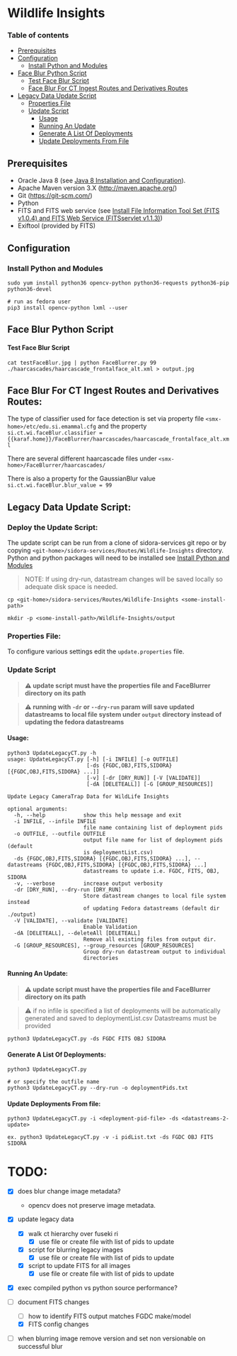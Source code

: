 # Wildlife Insights

### Table of contents
* [Prerequisites](#prerequisites)
* [Configuration](#configuration)
    * [Install Python and Modules](#install-python-and-modules)
* [Face Blur Python Script](#face-blur-python-script)
    * [Test Face Blur Script](#test-face-blur-script)
    * [Face Blur For CT Ingest Routes and Derivatives Routes](#face-blur-for-ct-ingest-routes-and-derivatives-routes)
* [Legacy Data Update Script](#legacy-data-update-script)
    * [Properties File](#properties-file)
    * [Update Script](#update-script)
        * [Usage](#usage)
        * [Running An Update](#running-an-update)
        * [Generate A List Of Deployments](#generate-a-list-of-deployments)
        * [Update Deployments From File](#update-deployments-from-file)

## Prerequisites
* Oracle Java 8 (see [Java 8 Installation and Configuration](https://confluence.si.edu/display/SIDKB/Java+8+Installation+and+Configuration)).
* Apache Maven version 3.X (http://maven.apache.org/)
* Git (https://git-scm.com/)
* Python
* FITS and FITS web service (see [Install File Information Tool Set (FITS v1.0.4) and FITS Web Service (FITSservlet v1.1.3)](https://confluence.si.edu/pages/viewpage.action?pageId=3735601))
* Exiftool (provided by FITS)

## Configuration

### Install Python and Modules

```
sudo yum install python36 opencv-python python36-requests python36-pip python36-devel

# run as fedora user
pip3 install opencv-python lxml --user
```


## Face Blur Python Script


#### Test Face Blur Script

```
cat testFaceBlur.jpg | python FaceBlurrer.py 99 ./haarcascades/haarcascade_frontalface_alt.xml > output.jpg
```


## Face Blur For CT Ingest Routes and Derivatives Routes:

The type of classifier used for face detection is set via property file `<smx-home>/etc/edu.si.emammal.cfg` and the property `si.ct.wi.faceBlur.classifier = {{karaf.home}}/FaceBlurrer/haarcascades/haarcascade_frontalface_alt.xml`

There are several different haarcascade files under `<smx-home>/FaceBlurrer/haarcascades/`

There is also a property for the GaussianBlur value `si.ct.wi.faceBlur.blur_value = 99`



## Legacy Data Update Script:

### Deploy the Update Script:

The update script can be run from a clone of sidora-services git repo or by copying `<git-home>/sidora-services/Routes/Wildlife-Insights` directory. Python and python packages will need to be installed see [Install Python and Modules](#install-python-and-modules)

> NOTE: If using dry-run, datastream changes will be saved locally so adequate disk space is needed. 
 
```
cp <git-home>/sidora-services/Routes/Wildlife-Insights <some-install-path>

mkdir -p <some-install-path>/Wildlife-Insights/output 
```


### Properties File:

To configure various settings edit the `update.properties` file.
   

### Update Script

> **:warning: update script must have the properties file and FaceBlurrer directory on its path** 

> **:warning: running with `-dr` or `--dry-run` param will save updated datastreams to local file system under `output` directory instead of updating the fedora datastreams**


#### Usage:
```
python3 UpdateLegacyCT.py -h
usage: UpdateLegacyCT.py [-h] [-i INFILE] [-o OUTFILE]
                         [-ds {FGDC,OBJ,FITS,SIDORA} [{FGDC,OBJ,FITS,SIDORA} ...]]
                         [-v] [-dr [DRY_RUN]] [-V [VALIDATE]]
                         [-dA [DELETEALL]] [-G [GROUP_RESOURCES]]

Update Legacy CameraTrap Data for WildLife Insights

optional arguments:
  -h, --help            show this help message and exit
  -i INFILE, --infile INFILE
                        file name containing list of deployment pids
  -o OUTFILE, --outfile OUTFILE
                        output file name for list of deployment pids (default
                        is deploymentList.csv)
  -ds {FGDC,OBJ,FITS,SIDORA} [{FGDC,OBJ,FITS,SIDORA} ...], --datastreams {FGDC,OBJ,FITS,SIDORA} [{FGDC,OBJ,FITS,SIDORA} ...]
                        datastreams to update i.e. FGDC, FITS, OBJ, SIDORA
  -v, --verbose         increase output verbosity
  -dr [DRY_RUN], --dry-run [DRY_RUN]
                        Store datastream changes to local file system instead
                        of updating Fedora datastreams (default dir ./output)
  -V [VALIDATE], --validate [VALIDATE]
                        Enable Validation
  -dA [DELETEALL], --deleteAll [DELETEALL]
                        Remove all existing files from output dir.
  -G [GROUP_RESOURCES], --group_resources [GROUP_RESOURCES]
                        Group dry-run datastream output to individual
                        directories
```

#### Running An Update:

> **:warning: update script must have the properties file and FaceBlurrer directory on its path** 

> :warning: if no infile is specified a list of deployments will be automatically generated and saved to deploymentList.csv
> Datastreams must be provided 

```
python3 UpdateLegacyCT.py -ds FGDC FITS OBJ SIDORA
```

#### Generate A List Of Deployments:

```
python3 UpdateLegacyCT.py

# or specify the outfile name
python3 UpdateLegacyCT.py --dry-run -o deploymentPids.txt
```


#### Update Deployments From file: 

```
python3 UpdateLegacyCT.py -i <deployment-pid-file> -ds <datastreams-2-update>

ex. python3 UpdateLegacyCT.py -v -i pidList.txt -ds FGDC OBJ FITS SIDORA
```



# TODO:

- [X] does blur change image metadata?
    - opencv does not preserve image metadata.
- [X] update legacy data
    - [X] walk ct hierarchy over fuseki ri 
        - [X] use file or create file with list of pids to update
    - [X] script for blurring legacy images
        - [X] use file or create file with list of pids to update  
    - [X] script to update FITS for all images
        - [X] use file or create file with list of pids to update
- [X] exec compiled python vs python source performance? 
- [ ] document FITS changes 
    - [ ] how to identify FITS output matches FGDC make/model 
    - [X] FITS config changes 
- [ ] when blurring image remove version and set non versionable on successful blur


 